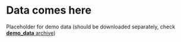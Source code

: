 # Data comes here

Placeholder for demo data (should be downloaded separately, check [**demo_data** archive](https://ipk-cloud.ipk-gatersleben.de/s/5exapoJ7dbnzcTf)) 



